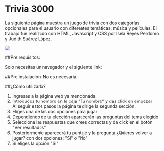 ﻿# Trivia 3000
 
 La siguiente página muestra un juego de trivia con dos categorías opcionales para el usuario con diferentes temáticas: música y películas.  El trabajo fue realizado con HTML, Javascript y CSS por  Isela Reyes Perdomo y Judith Suárez López.
 
 
<img src="/">

##Pre requisitos:

Solo necesitas un navegador y el siguiente link:

##Pre instalación:
No es necesaria.

##¿Cómo utilizarlo?
<ol>
 <li>Ingresas a la página web ya mencionada.</li>
 <li>Introduces tu nombre en la caja "Tu nombre" y das click en empezar</li>
  Al seguir estos pasos la página te dirige la segunda sección.
 <li>Eliges una de las dos opciones para jugar</li>
 <li>Dependiendo de tu elección aparecerán las preguntas del tema elegido</li>
 <li>Selecciona las respuestas que crees correctas y da click en el botón "Ver resultados"</li>
 <li>Posteriormente aparecerá tu puntaje y la pregunta ¿Quieres volver a jugar? con dos opciones: "Si" o "No"</li>
 <li>Si eliges la opción "Si" </li>
 </ol>

